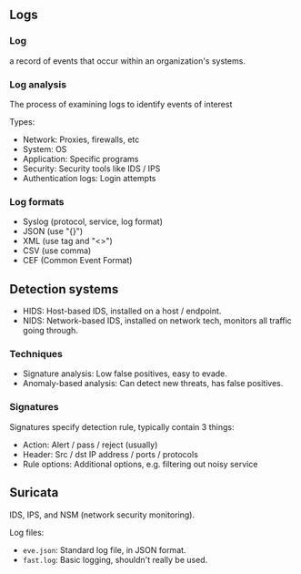 ## Logs
### Log
a record of events that occur within an organization's systems.

### Log analysis
The process of examining logs to identify events of interest
  
Types:

- Network: Proxies, firewalls, etc
- System: OS
- Application: Specific programs
- Security: Security tools like IDS / IPS
- Authentication logs: Login attempts

### Log formats
- Syslog (protocol, service, log format)
- JSON (use "{}")
- XML (use tag and "<>")
- CSV (use comma)
- CEF (Common Event Format)

## Detection systems

- HIDS: Host-based IDS, installed on a host / endpoint.
- NIDS: Network-based IDS, installed on network tech, monitors all traffic going through.

### Techniques

- Signature analysis: Low false positives, easy to evade.
- Anomaly-based analysis: Can detect new threats, has false positives.

### Signatures

Signatures specify detection rule, typically contain 3 things:

- Action: Alert / pass / reject (usually)
- Header: Src / dst IP address / ports / protocols
- Rule options: Additional options, e.g. filtering out noisy service

## Suricata

IDS, IPS, and NSM (network security monitoring).

Log files:

- `eve.json`: Standard log file, in JSON format.
- `fast.log`: Basic logging, shouldn't really be used.
